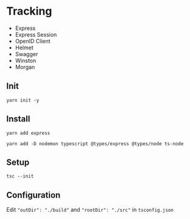 # Tracking
- Express
- Express Session
- OpenID Client
- Helmet
- Swagger
- Winston
- Morgan

## Init
```shell
yarn init -y
```

## Install
```shell
yarn add express
```

```shell
yarn add -D nodemon typescript @types/express @types/node ts-node
```

## Setup
```shell
tsc --init
```

## Configuration
Edit `"outDir": "./build"` and `"rootDir": "./src"` in `tsconfig.json`